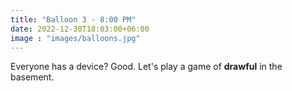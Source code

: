 ```yaml
---
title: "Balloon 3 - 8:00 PM"
date: 2022-12-30T18:03:00+06:00
image : "images/balloons.jpg"
---
```


Everyone has a device?  Good.  Let's play a game of **drawful** in the basement.
